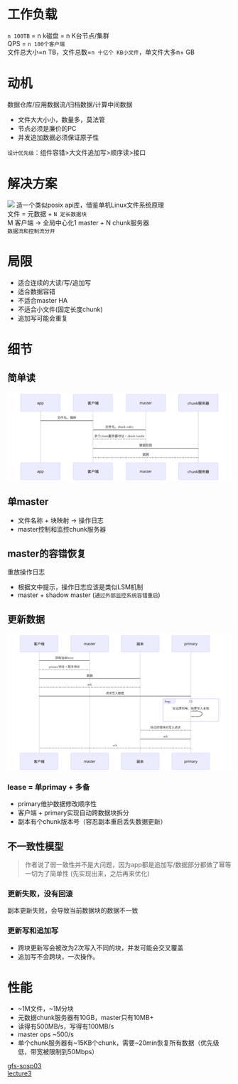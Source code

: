 # 工作负载
`n 100TB` = n k磁盘 = n K台节点/集群  
QPS = `n 100个客户端`  
文件总大小=n TB，文件总数=`n 十亿个 KB小文件`，单文件大多n+ GB  

# 动机
数据仓库/应用数据流/归档数据/计算中间数据

- 文件大大小小，数量多，莫法管
- 节点必须是廉价的PC
- 并发追加数据必须保证原子性

`设计优先级`：组件容错>大文件追加写>顺序读>接口  

# 解决方案
![](https://ofirm.files.wordpress.com/2013/01/gfs_architecture.png)
造一个类似posix api库，借鉴单机Linux文件系统原理   
文件 = 元数据 + `N 定长数据块`  
M 客户端 -> 全局中心化1 master + N chunk服务器  
`数据流和控制流分开`

# 局限

- 适合连续的大读/写/追加写
- 适合数据容错
- 不适合master HA
- 不适合小文件(固定长度chunk)
- 追加写可能会重复

# 细节
## 简单读

![read](image/read.svg?sanitize=true)

## 单master
- 文件名称 + 块映射 -> 操作日志
- master控制和监控chunk服务器

## master的容错恢复
重放操作日志  
- 根据文中提示，操作日志应该是类似LSM机制
- master + shadow master (`通过外部监控系统容错重启`)

## 更新数据

![update](image/update.svg?sanitize=true)

### lease = 单primay + 多备
- primary维护数据修改顺序性
- 客户端 + primary实现自动跨数据块拆分
- 副本有个chunk版本号（容忍副本重启丢失数据更新）

## 不一致性模型
> 作者说了弱一致性并不是大问题，因为app都是追加写/数据部分都做了幂等  
> 一切为了简单性 (先实现出来，之后再来优化)  

### 更新失败，没有回滚
副本更新失败，会导致当前数据块的数据不一致

### 更新写和追加写
- 跨块更新写会被改为2次写入不同的块，并发可能会交叉覆盖
- 追加写不会跨块，一次操作。

# 性能

- ~1M文件，~1M分块
- 元数据chunk服务器有10GB，master只有10MB+
- 读得有500MB/s，写得有100MB/s
- master ops ~500/s
- 单个chunk服务器有~15KB个chunk，需要~20min恢复所有数据（优先级低，带宽被限制到50Mbps）

[gfs-sosp03](https://pdos.csail.mit.edu/6.824/papers/gfs.pdf)  
[lecture3](https://pdos.csail.mit.edu/6.824/notes/l-gfs-short.txt)
